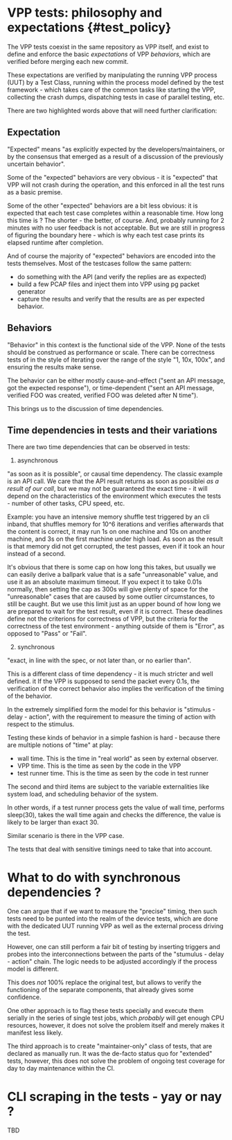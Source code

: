 VPP tests: philosophy and expectations {#test_policy}
=======================================================

The VPP tests coexist in the same repository as VPP itself, and exist
to define and enforce the basic *expectations* of VPP *behaviors*,
which are verified before merging each new commit.

These expectations are verified by manipulating the running VPP process (UUT)
by a Test Class, running within the process model defined
by the test framework - which takes care of the common tasks like
starting the VPP, collecting the crash dumps, dispatching tests
in case of parallel testing, etc.

There are two highlighted words above that will need further clarification:

Expectation
-----------

"Expected" means "as explicitly expected by the developers/maintainers,
or by the consensus that emerged as a result of a discussion of the
previously uncertain behavior".

Some of the "expected" behaviors are very obvious - it is "expected"
that VPP will not crash during the operation, and this enforced in
all the test runs as a basic premise.

Some of the other "expected" behaviors are a bit less obvious:
it is expected that each test case completes within a reasonable
time. How long this time is ? The shorter - the better, of course.
And, probably running for 2 minutes with no user feedback is not
acceptable. But we are still in progress of figuring the boundary
here - which is why each test case prints its elapsed runtime
after completion.

And of course the majority of "expected" behaviors are encoded
into the tests themselves. Most of the testcases follow the same
pattern:

- do something with the API (and verify the replies are as expected)
- build a few PCAP files and inject them into VPP using pg packet generator
- capture the results and verify that the results are as per expected behavior.


Behaviors
---------

"Behavior" in this context is the functional side of the VPP.
None of the tests should be construed as performance or scale.
There can be correctness tests of in the style of iterating over
the range of the style "1, 10x, 100x", and ensuring the results
make sense.

The behavior can be either mostly cause-and-effect ("sent an API message,
got the expected response"), or time-dependent ("sent an API message,
verified FOO was created, verified FOO was deleted after N time").

This brings us to the discussion of time dependencies.


Time dependencies in tests and their variations
-----------------------------------------------

There are two time dependencies that can be observed in tests:

1) asynchronous

"as soon as it is possible", or causal time dependency.
The classic example is an API call. We care that the API result returns 
as soon as possiblei *as a result of our call*, but we may
not be guaranteed the exact time - it will depend on the characteristics
of the environment which executes the tests - number of other tasks,
 CPU speed, etc.

Example: you have an intensive memory shuffle test triggered by an cli inband,
that shuffles memory for 10^6 iterations and verifies afterwards that 
the content is correct, it may run 1s on one machine and 10s on another machine,
and 3s on the first machine under high load. As soon as the result is that memory did not get
corrupted, the test passes, even if it took an hour instead of a second.

It's obvious that there is some cap on how long this takes, but usually we can
easily derive a ballpark value that is a safe "unreasonable" value, and use it
as an absolute maximum timeout. If you expect it to take 0.01s normally, then setting
the cap as 300s will give plenty of space for the "unreasonable" cases that are caused by
some outlier circumstances, to still be caught. But we use this limit just as an upper
bound of how long we are prepared to wait for the test result, even if it is correct.
These deadlines define not the criterions for correctness of VPP, but the criteria for
the correctness of the test environment - anything outside of them is "Error", as 
opposed to "Pass" or "Fail".


2) synchronous

"exact, in line with the spec, or not later than, or no earlier than".

This is a different class of time dependency - it is much stricter and well defined.
it If the VPP is supposed to send the packet every 0.1s, the verification of the correct behavior
also implies the verification of the timing of the behavior.

In the extremely simplified form the model for this behavior is "stimulus - delay - action", with
the requirement to measure the timing of action with respect to the stimulus.

Testing these kinds of behavior in a simple fashion is hard - because there are multiple notions of "time"
at play:

- wall time. This is the time in "real world" as seen by external observer.
- VPP time. This is the time as seen by the code in the VPP
- test runner time. This is the time as seen by the code in test runner

The second and third items are subject to the variable externalities like system load,
and scheduling behavior of the system. 

In other words, if a test runner process gets the value of wall time, 
performs sleep(30), takes the wall time again and checks the difference,
the value is likely to be larger than exact 30.

Similar scenario is there in the VPP case.

The tests that deal with sensitive timings need to take that into account.


What to do with synchronous dependencies ?
==========================================

One can argue that if we want to measure the "precise" timing, then such tests
need to be punted into the realm of the device tests, which are done with the dedicated
UUT running VPP as well as the external process driving the test.

However, one can still perform a fair bit of testing by inserting triggers and probes
into the interconnections between the parts of the "stumulus - delay - action" chain.
The logic needs to be adjusted accordingly if the process model is different.

This does *not* 100% replace the original test, but allows to verify the functioning
of the separate components, that already gives some confidence.

One other approach is to flag these tests specially and execute them serially in the series
of single test jobs, which *probably* will get enough CPU resources, however, it does not solve
the problem itself and merely makes it manifest less likely.

The third approach is to create "maintainer-only" class of tests, that are declared as manually run.
It was the de-facto status quo for "extended" tests, however, this does not solve the problem of ongoing
test coverage for day to day maintenance within the CI.


CLI scraping in the tests - yay or nay ?
========================================

TBD






